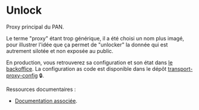 # Unlock

Proxy principal du PAN.

Le terme "proxy" étant trop générique, il a été choisi un nom plus imagé, pour
illustrer l'idée que ça permet de "unlocker" la donnée qui est autrement silotée
et non exposée au public.

En production, vous retrouverez sa configuration et son état dans
[le backoffice](https://transport.data.gouv.fr/backoffice/proxy-config). La
configuration as code est disponible dans le dépôt
[transport-proxy-config](http://github.com/etalab/transport-proxy-config)
:lock:.

Ressources documentaires :

- [Documentation associée](https://doc.transport.data.gouv.fr/type-donnees/operateurs-de-transport-regulier-de-personnes/administration-des-donnees-transport-public-collectif/publier-des-donnees-temps-reel/serveur-proxy-gtfs-rt).
